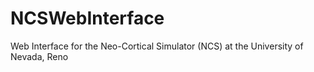 NCSWebInterface
===============

Web Interface for the Neo-Cortical Simulator (NCS) at the University of Nevada, Reno
